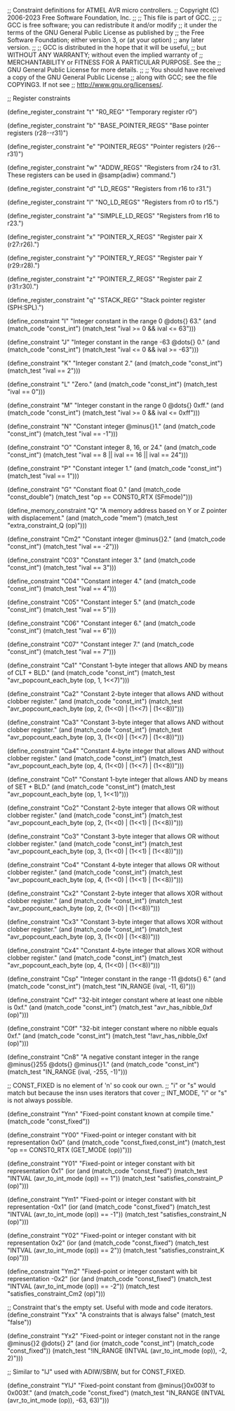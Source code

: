 ;; Constraint definitions for ATMEL AVR micro controllers.
;; Copyright (C) 2006-2023 Free Software Foundation, Inc.
;;
;; This file is part of GCC.
;;
;; GCC is free software; you can redistribute it and/or modify
;; it under the terms of the GNU General Public License as published by
;; the Free Software Foundation; either version 3, or (at your option)
;; any later version.
;;
;; GCC is distributed in the hope that it will be useful,
;; but WITHOUT ANY WARRANTY; without even the implied warranty of
;; MERCHANTABILITY or FITNESS FOR A PARTICULAR PURPOSE.  See the
;; GNU General Public License for more details.
;;
;; You should have received a copy of the GNU General Public License
;; along with GCC; see the file COPYING3.  If not see
;; <http://www.gnu.org/licenses/>.

;; Register constraints

(define_register_constraint "t" "R0_REG"
  "Temporary register r0")

(define_register_constraint "b" "BASE_POINTER_REGS"
  "Base pointer registers (r28--r31)")

(define_register_constraint "e" "POINTER_REGS"
  "Pointer registers (r26--r31)")

(define_register_constraint "w" "ADDW_REGS"
  "Registers from r24 to r31.  These registers
   can be used in @samp{adiw} command.")

(define_register_constraint "d" "LD_REGS"
  "Registers from r16 to r31.")

(define_register_constraint "l" "NO_LD_REGS"
  "Registers from r0 to r15.")

(define_register_constraint "a" "SIMPLE_LD_REGS"
  "Registers from r16 to r23.")

(define_register_constraint "x" "POINTER_X_REGS"
  "Register pair X (r27:r26).")

(define_register_constraint "y" "POINTER_Y_REGS"
  "Register pair Y (r29:r28).")

(define_register_constraint "z" "POINTER_Z_REGS"
  "Register pair Z (r31:r30).")

(define_register_constraint "q" "STACK_REG"
  "Stack pointer register (SPH:SPL).")

(define_constraint "I"
  "Integer constant in the range 0 @dots{} 63."
  (and (match_code "const_int")
       (match_test "ival >= 0 && ival <= 63")))

(define_constraint "J"
  "Integer constant in the range -63 @dots{} 0."
  (and (match_code "const_int")
       (match_test "ival <= 0 && ival >= -63")))

(define_constraint "K"
  "Integer constant 2."
  (and (match_code "const_int")
       (match_test "ival == 2")))

(define_constraint "L"
  "Zero."
  (and (match_code "const_int")
       (match_test "ival == 0")))

(define_constraint "M"
  "Integer constant in the range 0 @dots{} 0xff."
  (and (match_code "const_int")
       (match_test "ival >= 0 && ival <= 0xff")))

(define_constraint "N"
  "Constant integer @minus{}1."
  (and (match_code "const_int")
       (match_test "ival == -1")))

(define_constraint "O"
  "Constant integer 8, 16, or 24."
  (and (match_code "const_int")
       (match_test "ival == 8 || ival == 16 || ival == 24")))

(define_constraint "P"
  "Constant integer 1."
  (and (match_code "const_int")
       (match_test "ival == 1")))

(define_constraint "G"
  "Constant float 0."
  (and (match_code "const_double")
       (match_test "op == CONST0_RTX (SFmode)")))

(define_memory_constraint "Q"
  "A memory address based on Y or Z pointer with displacement."
  (and (match_code "mem")
       (match_test "extra_constraint_Q (op)")))

(define_constraint "Cm2"
  "Constant integer @minus{}2."
  (and (match_code "const_int")
       (match_test "ival == -2")))

(define_constraint "C03"
  "Constant integer 3."
  (and (match_code "const_int")
       (match_test "ival == 3")))

(define_constraint "C04"
  "Constant integer 4."
  (and (match_code "const_int")
       (match_test "ival == 4")))

(define_constraint "C05"
  "Constant integer 5."
  (and (match_code "const_int")
       (match_test "ival == 5")))

(define_constraint "C06"
  "Constant integer 6."
  (and (match_code "const_int")
       (match_test "ival == 6")))

(define_constraint "C07"
  "Constant integer 7."
  (and (match_code "const_int")
       (match_test "ival == 7")))

(define_constraint "Ca1"
  "Constant 1-byte integer that allows AND by means of CLT + BLD."
  (and (match_code "const_int")
       (match_test "avr_popcount_each_byte (op, 1, 1<<7)")))

(define_constraint "Ca2"
  "Constant 2-byte integer that allows AND without clobber register."
  (and (match_code "const_int")
       (match_test "avr_popcount_each_byte (op, 2, (1<<0) | (1<<7) | (1<<8))")))

(define_constraint "Ca3"
  "Constant 3-byte integer that allows AND without clobber register."
  (and (match_code "const_int")
       (match_test "avr_popcount_each_byte (op, 3, (1<<0) | (1<<7) | (1<<8))")))

(define_constraint "Ca4"
  "Constant 4-byte integer that allows AND without clobber register."
  (and (match_code "const_int")
       (match_test "avr_popcount_each_byte (op, 4, (1<<0) | (1<<7) | (1<<8))")))

(define_constraint "Co1"
  "Constant 1-byte integer that allows AND by means of SET + BLD."
  (and (match_code "const_int")
       (match_test "avr_popcount_each_byte (op, 1, 1<<1)")))

(define_constraint "Co2"
  "Constant 2-byte integer that allows OR without clobber register."
  (and (match_code "const_int")
       (match_test "avr_popcount_each_byte (op, 2, (1<<0) | (1<<1) | (1<<8))")))

(define_constraint "Co3"
  "Constant 3-byte integer that allows OR without clobber register."
  (and (match_code "const_int")
       (match_test "avr_popcount_each_byte (op, 3, (1<<0) | (1<<1) | (1<<8))")))

(define_constraint "Co4"
  "Constant 4-byte integer that allows OR without clobber register."
  (and (match_code "const_int")
       (match_test "avr_popcount_each_byte (op, 4, (1<<0) | (1<<1) | (1<<8))")))

(define_constraint "Cx2"
  "Constant 2-byte integer that allows XOR without clobber register."
  (and (match_code "const_int")
       (match_test "avr_popcount_each_byte (op, 2, (1<<0) | (1<<8))")))

(define_constraint "Cx3"
  "Constant 3-byte integer that allows XOR without clobber register."
  (and (match_code "const_int")
       (match_test "avr_popcount_each_byte (op, 3, (1<<0) | (1<<8))")))

(define_constraint "Cx4"
  "Constant 4-byte integer that allows XOR without clobber register."
  (and (match_code "const_int")
       (match_test "avr_popcount_each_byte (op, 4, (1<<0) | (1<<8))")))

(define_constraint "Csp"
  "Integer constant in the range -11 @dots{} 6."
  (and (match_code "const_int")
       (match_test "IN_RANGE (ival, -11, 6)")))

(define_constraint "Cxf"
  "32-bit integer constant where at least one nibble is 0xf."
  (and (match_code "const_int")
       (match_test "avr_has_nibble_0xf (op)")))

(define_constraint "C0f"
  "32-bit integer constant where no nibble equals 0xf."
  (and (match_code "const_int")
       (match_test "!avr_has_nibble_0xf (op)")))

(define_constraint "Cn8"
  "A negative constant integer in the range @minus{}255 @dots{} @minus{}1."
  (and (match_code "const_int")
       (match_test "IN_RANGE (ival, -255, -1)")))

;; CONST_FIXED is no element of 'n' so cook our own.
;; "i" or "s" would match but because the insn uses iterators that cover
;; INT_MODE, "i" or "s" is not always possible.

(define_constraint "Ynn"
  "Fixed-point constant known at compile time."
  (match_code "const_fixed"))

(define_constraint "Y00"
  "Fixed-point or integer constant with bit representation 0x0"
  (and (match_code "const_fixed,const_int")
       (match_test "op == CONST0_RTX (GET_MODE (op))")))

(define_constraint "Y01"
  "Fixed-point or integer constant with bit representation 0x1"
  (ior (and (match_code "const_fixed")
	    (match_test "INTVAL (avr_to_int_mode (op)) == 1"))
       (match_test "satisfies_constraint_P (op)")))

(define_constraint "Ym1"
  "Fixed-point or integer constant with bit representation -0x1"
  (ior (and (match_code "const_fixed")
	    (match_test "INTVAL (avr_to_int_mode (op)) == -1"))
       (match_test "satisfies_constraint_N (op)")))

(define_constraint "Y02"
  "Fixed-point or integer constant with bit representation 0x2"
  (ior (and (match_code "const_fixed")
	    (match_test "INTVAL (avr_to_int_mode (op)) == 2"))
       (match_test "satisfies_constraint_K (op)")))

(define_constraint "Ym2"
  "Fixed-point or integer constant with bit representation -0x2"
  (ior (and (match_code "const_fixed")
	    (match_test "INTVAL (avr_to_int_mode (op)) == -2"))
       (match_test "satisfies_constraint_Cm2 (op)")))

;; Constraint that's the empty set.  Useful with mode and code iterators.
(define_constraint "Yxx"
  "A constraints that is always false"
  (match_test "false"))

(define_constraint "Yx2"
  "Fixed-point or integer constant not in the range @minus{}2 @dots{} 2"
  (and (ior (match_code "const_int")
            (match_code "const_fixed"))
       (match_test "!IN_RANGE (INTVAL (avr_to_int_mode (op)), -2, 2)")))

;; Similar to "IJ" used with ADIW/SBIW, but for CONST_FIXED.

(define_constraint "YIJ"
  "Fixed-point constant from @minus{}0x003f to 0x003f."
  (and (match_code "const_fixed")
       (match_test "IN_RANGE (INTVAL (avr_to_int_mode (op)), -63, 63)")))
